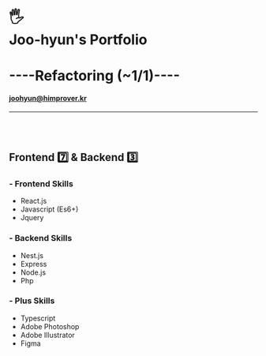 # 🖐<br>Joo-hyun's Portfolio

# ----Refactoring (~1/1)----


#### joohyun@himprover.kr

---
<br>
<br>

## Frontend 7️⃣ & Backend 3️⃣

### - Frontend Skills

- React.js
- Javascript (Es6+)
- Jquery

### - Backend Skills

- Nest.js
- Express
- Node.js
- Php

### - Plus Skills

- Typescript
- Adobe Photoshop
- Adobe Illustrator
- Figma
